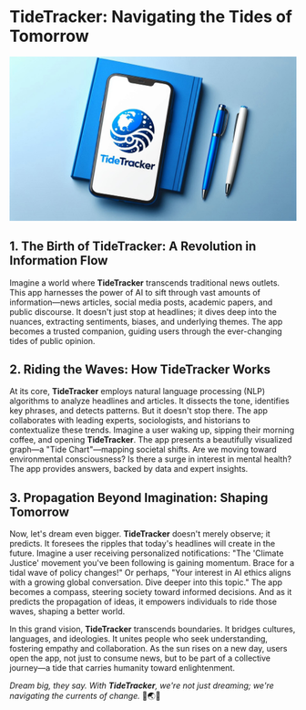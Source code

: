 # **TideTracker: Navigating the Tides of Tomorrow**

![What is this](assets/tidetracker.jpg)

## **1. The Birth of TideTracker: A Revolution in Information Flow**

Imagine a world where **TideTracker** transcends traditional news outlets. This app harnesses the power of AI to sift through vast amounts of information—news articles, social media posts, academic papers, and public discourse. It doesn't just stop at headlines; it dives deep into the nuances, extracting sentiments, biases, and underlying themes. The app becomes a trusted companion, guiding users through the ever-changing tides of public opinion.

## **2. Riding the Waves: How TideTracker Works**

At its core, **TideTracker** employs natural language processing (NLP) algorithms to analyze headlines and articles. It dissects the tone, identifies key phrases, and detects patterns. But it doesn't stop there. The app collaborates with leading experts, sociologists, and historians to contextualize these trends. Imagine a user waking up, sipping their morning coffee, and opening **TideTracker**. The app presents a beautifully visualized graph—a "Tide Chart"—mapping societal shifts. Are we moving toward environmental consciousness? Is there a surge in interest in mental health? The app provides answers, backed by data and expert insights.

## **3. Propagation Beyond Imagination: Shaping Tomorrow**

Now, let's dream even bigger. **TideTracker** doesn't merely observe; it predicts. It foresees the ripples that today's headlines will create in the future. Imagine a user receiving personalized notifications: "The 'Climate Justice' movement you've been following is gaining momentum. Brace for a tidal wave of policy changes!" Or perhaps, "Your interest in AI ethics aligns with a growing global conversation. Dive deeper into this topic." The app becomes a compass, steering society toward informed decisions. And as it predicts the propagation of ideas, it empowers individuals to ride those waves, shaping a better world.

In this grand vision, **TideTracker** transcends boundaries. It bridges cultures, languages, and ideologies. It unites people who seek understanding, fostering empathy and collaboration. As the sun rises on a new day, users open the app, not just to consume news, but to be part of a collective journey—a tide that carries humanity toward enlightenment.

*Dream big, they say. With **TideTracker**, we're not just dreaming; we're navigating the currents of change.* 🌊🌏🚀
```
